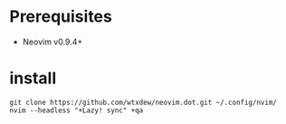 # Prerequisites
- Neovim v0.9.4+

# install 
```
git clone https://github.com/wtxdew/neovim.dot.git ~/.config/nvim/
nvim --headless "+Lazy! sync" +qa
```
